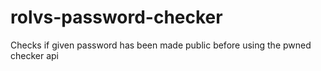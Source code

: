 # rolvs-password-checker
 Checks if given password has been made public before using the pwned checker api
